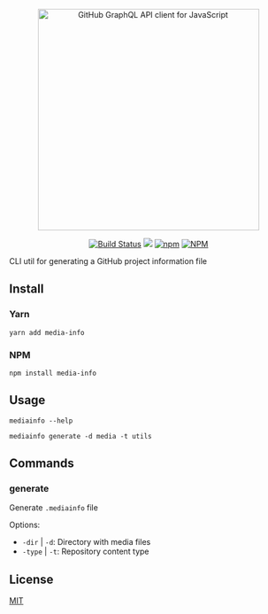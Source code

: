 <p align="center"><img width="400" src="https://cdn.jsdelivr.net/gh/keindev/media-info/media/logo.svg" alt="GitHub GraphQL API client for JavaScript"></p>

<p align="center">
    <a href="https://travis-ci.com/keindev/media-info"><img src="https://travis-ci.com/keindev/media-info.svg?branch=master" alt="Build Status"></a>
    <a href="https://codecov.io/gh/keindev/media-info"><img src="https://codecov.io/gh/keindev/media-info/branch/master/graph/badge.svg" /></a>
    <a href="https://www.npmjs.com/package/media-info"><img alt="npm" src="https://img.shields.io/npm/v/media-info.svg"></a>
    <a href="https://www.npmjs.com/package/media-info"><img alt="NPM" src="https://img.shields.io/npm/l/media-info.svg"></a>
</p>

CLI util for generating a GitHub project information file

## Install

### Yarn

```console
yarn add media-info
```

### NPM

```console
npm install media-info
```

## Usage

```console
mediainfo --help

mediainfo generate -d media -t utils
```

## Commands

### generate

Generate `.mediainfo` file

Options:

-   `-dir` | `-d`: Directory with media files
-   `-type` | `-t`: Repository content type

## License

[MIT](LICENSE)
